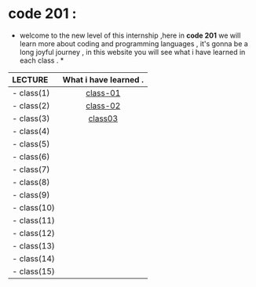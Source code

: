 # code 201 : 

 * welcome to the new level of this internship ,here in **code 201** we will learn more about coding and programming languages , it's gonna be a long joyful journey , in this website you will see what i have learned in each class . *

|     LECTURE            | What i have learned .    | 
| :-------------         | :----------:             | 
|    - class(1)           |    [class-01](https://ruba1995.github.io/reading-notes/class-01)                      | 
|    - class(2)           |         [class-02](https://ruba1995.github.io/reading-notes/201/class-2)                 |
|    - class(3)           |          [class03](https://ruba1995.github.io/reading-notes/class-3)                | 
|    - class(4)           |                          |
|    - class(5)           |                          | 
|    - class(6)           |                          |
|    - class(7)           |                          | 
|    - class(8)           |                          |
|    - class(9)           |                          | 
|    - class(10)          |                          |
|    - class(11)          |                          | 
|    - class(12)          |                          |
|    - class(13)          |                          | 
|    - class(14)          |                          |
|    - class(15)          |                          | 
